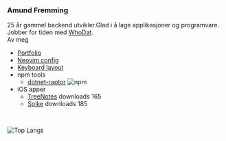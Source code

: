 ### Amund Fremming
25 år gammel backend utvikler.Glad i å lage applikasjoner og programvare. Jobber for tiden med [WhoDat](https://github.com/Amund-Fremming/WhoDat).
<br>
Av meg
- <a href="https://fremmingdev.web.app/">Portfolio</a>
- [Neovim config](https://github.com/Amund-Fremming/nvim)
- [Keyboard layout](https://configure.zsa.io/ergodox-ez/layouts/YVddv/latest/0)
- npm tools
    - [dotnet-raptor](https://www.npmjs.com/package/dotnet-raptor) ![npm](https://img.shields.io/npm/dt/dotnet-raptor)
- iOS apper
    - [TreeNotes](https://apps.apple.com/no/app/treenotes/id6478814388?l=nb) downloads 165
    - [Spike](https://apps.apple.com/no/app/spike-drikkelek/id6477693860?l=nb) downloads 185
 
<br />

![Top Langs](https://github-readme-stats.vercel.app/api/top-langs/?username=amund-fremming&hide_progress=true)
